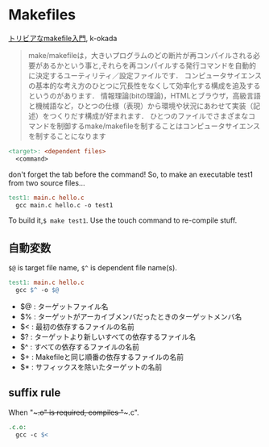 # Makefiles
[トリビアなmakefile入門](http://www.jsk.t.u-tokyo.ac.jp/~k-okada/makefile/), k-okada
>make/makefileは，大きいプログラムのどの断片が再コンパイルされる必要があるかという事と,それらを再コンパイルする発行コマンドを自動的に決定するユーティリティ／設定ファイルです．
コンピュータサイエンスの基本的な考え方のひとつに冗長性をなくして効率化する構成を追及するというのがあります．
情報理論(bitの理論)，HTMLとブラウザ，高級言語と機械語など，ひとつの仕様（表現）から環境や状況にあわせて実装（記述）をつくりだす構成が好まれます．
ひとつのファイルでさまざまなコマンドを制御するmake/makefileを制することはコンピュータサイエンスを制することになります

```Makefile
<target>: <dependent files>
  <command>
```
don't forget the tab before the command! So, to make an executable test1 from two source files...
```Makefile
test1: main.c hello.c
  gcc main.c hello.c -o test1
```
To build it,`$ make test1`. Use the touch command to re-compile stuff.

## 自動変数
`$@` is target file name, `$^` is dependent file name(s).
```Makefile
test1: main.c hello.c
  gcc $^ -o $@
```
* $@ : ターゲットファイル名
* $% : ターゲットがアーカイブメンバだったときのターゲットメンバ名
* $< : 最初の依存するファイルの名前
* $? : ターゲットより新しいすべての依存するファイル名
* $^ : すべての依存するファイルの名前
* $+ : Makefileと同じ順番の依存するファイルの名前
* $* : サフィックスを除いたターゲットの名前

## suffix rule
When "~~~.o" is required, compiles "~~~.c".
```Makefile
.c.o:
  gcc -c $<
```
